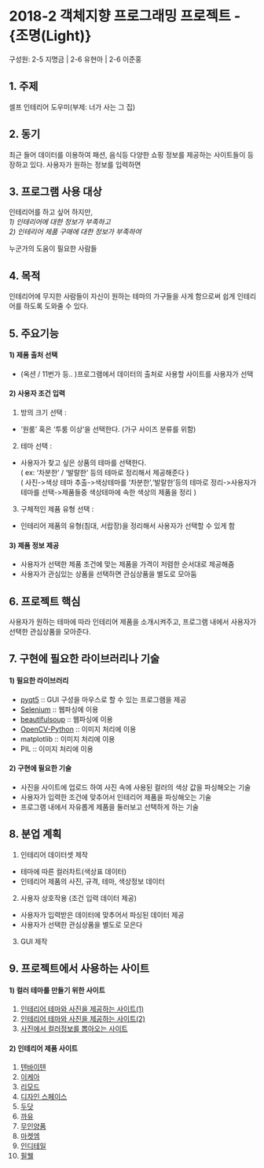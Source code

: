 # 2018-2 객체지향 프로그래밍 프로젝트 - **{조명(Light)}**
구성원: 2-5 지명금 | 2-6 유현아 | 2-6 이준홍

## 1. 주제  
셀프 인테리어 도우미(부제: 너가 사는 그 집)  

## 2. 동기
최근 들어 데이터를 이용하여 패션, 음식등 다양한 쇼핑 정보를 제공하는 사이트들이 등장하고 있다. 사용자가 원하는 정보를 입력하면 

## 3. 프로그램 사용 대상
인테리어를 하고 싶어 하지만,  
*1) 인테리어에 대한 정보가 부족하고*  
*2) 인테리어 제품 구매에 대한 정보가 부족하여*  

누군가의 도움이 필요한 사람들  

## 4. 목적
인테리어에 무지한 사람들이 자신이 원하는 테마의 가구들을 사게 함으로써 쉽게 인테리어를 하도록 도와줄 수 있다.  

## 5. 주요기능  
#### 1) 제품 출처 선택
  - (옥션 / 11번가 등.. )프로그램에서 데이터의 출처로 사용할 사이트를 사용자가 선택    
  
#### 2) 사용자 조건 입력  
1. 방의 크기 선택 : 
- ‘원룸’ 혹은 ‘투룸 이상’을 선택한다. (가구 사이즈 분류를 위함)  
  
2. 테마 선택 : 
- 사용자가 찾고 싶은 상품의 테마를 선택한다.  
( ex: ‘차분한’ / ‘발랄한’ 등의 테마로 정리해서 제공해준다 )  
( 사진->색상 테마 추출->색상테마를 ‘차분한’,‘발랄한’등의 테마로 정리->사용자가 테마를 선택->제품들중 색상테마에 속한 색상의 제품을 정리 )  

3. 구체적인 제퓸 유형 선택 :  
- 인테리어 제품의 유형(침대, 서랍장)을 정리해서 사용자가 선택할 수 있게 함    

#### 3) 제품 정보 제공
- 사용자가 선택한 제품 조건에 맞는 제품을 가격이 저렴한 순서대로 제공해줌  
- 사용자가 관심있는 상품을 선택하면 관심상품을 별도로 모아둠  

## 6. 프로젝트 핵심
사용자가 원하는 테마에 따라 인테리어 제품을 소개시켜주고, 프로그램 내에서 사용자가 선택한 관심상품을 모아준다.  

## 7. 구현에 필요한 라이브러리나 기술
#### 1) 필요한 라이브러리
- [pyqt5](https://pypi.org/project/PyQt5/) :: GUI 구성을 마우스로 할 수 있는 프로그램을 제공  
- [Selenium](https://www.seleniumhq.org/) :: 웹파싱에 이용  
- [beautifulsoup](https://www.crummy.com/software/BeautifulSoup/bs4/doc/) :: 웹파싱에 이용  
- [OpenCV-Python](https://opencv.org/) :: 이미지 처리에 이용  
- matplotlib :: 이미지 처리에 이용  
- PIL :: 이미지 처리에 이용  

#### 2) 구현에 필요한 기술
- 사진을 사이트에 업로드 하여 사진 속에 사용된 컬러의 색상 값을 파싱해오는 기술  
- 사용자가 입력한 조건에 맞추어서 인테리어 제품을 파싱해오는 기술  
- 프로그램 내에서 자유롭게 제품을 둘러보고 선택하게 하는 기술  


## 8. **분업 계획**
1) 인테리어 데이터셋 제작  
  - 테마에 따른 컬러차트(색상표 데이터)  
  - 인테리어 제품의 사진, 규격, 테마, 색상정보 데이터  
  
2) 사용자 상호작용 (조건 입력 데이터 제공)  
  - 사용자가 입력받은 데이터에 맞추어서 파싱된 데이터 제공  
  - 사용자가 선택한 관심상품을 별도로 모은다  
  
3) GUI 제작  

## 9. 프로젝트에서 사용하는 사이트  
#### 1) 컬러 테마를 만들기 위한 사이트
  1) [인테리어 테마와 사진을 제공하는 사이트(1)](https://www.homify.co.kr/rooms/living-room)
  2) [인테리어 테마와 사진을 제공하는 사이트(2)](https://ohou.se/)
  3) [사진에서 컬러정보를 뽑아오는 사이트](http://www.colr.org/)

#### 2) 인테리어 제품 사이트
  1) [텐바이텐](http://www.10x10.co.kr/shopping/category_list.asp?disp=121102104)
  2) [이케아](https://www.ikea.com/)
  3) [리모드](http://www.remod.co.kr/)
  4) [디자인 스페이스](http://www.gagu824.com/shop/main/index.php)
  5) [두닷](https://www.dodot.co.kr/)
  6) [까유](http://www.kayumall.com/)
  7) [무인양품](http://www.muji.com/kr/)
  8) [마켓엠](http://www.market-m.co.kr/)
  9) [인디테일](http://www.indetail.co.kr/shop/main/index.php)
  10) [필웰](http://www.feelwell.co.kr/)

